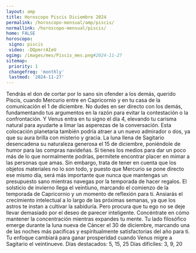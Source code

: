 ```yaml
---
layout: amp
title: Horoscopo Piscis Diciembre 2024 
permalink: /horoscopo-mensual/amp/piscis/
normallink: /horoscopo-mensual/piscis/
home: FALSE
horoscopo:
 signo: piscis
 video: -DQpmrrAIeU
ogimg: /images/mes/Piscis_mes.png#2024-11-27
sitemap:
 priority: 1
 changefreq: 'monthly'
 lastmod: '2024-11-27'
---
```



Tendrás el don de cortar por lo sano sin ofender a los demás, querido Piscis, cuando Mercurio entre en Capricornio y en tu casa de la comunicación el 1 de diciembre. No dudes en ser directo con los demás, fundamentando tus argumentos en la razón para evitar la contestación o la confrontación. Y Venus entra en tu signo el día 4, elevando tu carisma natural para ayudarte a limar las asperezas de la conversación. Esta colocación planetaria también podría atraer a un nuevo admirador o dos, ya que su aura brilla con misterio y gracia.
La luna llena de Sagitario desencadena su naturaleza generosa el 15 de diciembre, poniéndole de humor para las compras navideñas. Si tienes los medios para dar un poco más de lo que normalmente podrías, permítete encontrar placer en mimar a las personas que amas. Sin embargo, trata de tener en cuenta que los objetos materiales no lo son todo, y puesto que Mercurio se pone directo ese mismo día, será más importante que nunca que mantengas un presupuesto sano mientras navegas por la temporada de hacer regalos.
El solsticio de invierno llega el veintiuno, marcando el comienzo de la temporada de Capricornio y un momento de reflexión para ti. Ansiarás el crecimiento intelectual a lo largo de las próximas semanas, ya que los astros te instan a cultivar la sabiduría. Pero procura que tu ego no se deje llevar demasiado por el deseo de parecer inteligente. Concéntrate en cómo mantener la concentración mientras expandes tu mente.
Tu lado filosófico emerge durante la luna nueva de Cáncer el 30 de diciembre, marcando una de las noches más pacíficas y espiritualmente satisfactorias del año para ti. Tu enfoque cambiará para ganar prosperidad cuando Venus migre a Sagitario el veintinueve.
Días destacados: 5, 15, 25
Días difíciles: 3, 9, 20